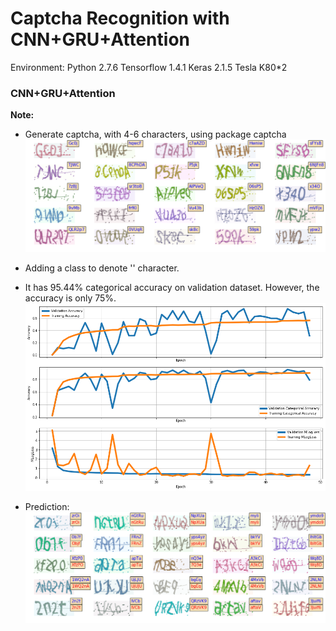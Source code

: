 # Captcha Recognition with CNN+GRU+Attention	 

Environment: Python 2.7.6 Tensorflow 1.4.1 Keras 2.1.5 Tesla K80*2

### CNN+GRU+Attention

**Note:**

- Generate captcha, with 4-6 characters, using package captcha
  ![2](https://github.com/CancanZhang/Captcha-Recognition/blob/master/CNN_GRU_Attention/img/captcha.png)
 
- Adding a class to denote '' character.

- It has 95.44\% categorical accuracy on validation dataset. However, the accuracy is only 75\%.
![hist](https://github.com/CancanZhang/Captcha-Recognition/blob/master/CNN_GRU_Attention/img/hist.png)

- Prediction:
![predict](https://github.com/CancanZhang/Captcha-Recognition/blob/master/CNN_GRU_Attention/img/predict.png)

